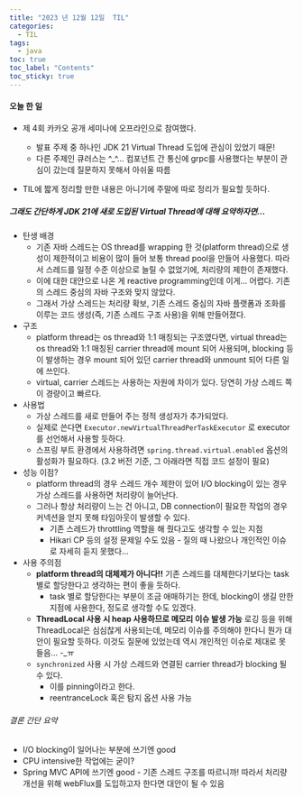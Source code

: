 ```yaml
---
title: "2023 년 12월 12일  TIL"
categories:
  - TIL
tags:
  - java
toc: true
toc_label: "Contents"
toc_sticky: true
---
```


#### 오늘 한 일

* 제 4회 카카오 공개 세미나에 오프라인으로 참여했다.
  * 발표 주제 중 하나인 JDK 21 Virtual Thread 도입에 관심이 있었기 때문!
  * 다른 주제인 큐러스는 ^_^... 컴포넌트 간 통신에 grpc를 사용했다는 부분이 관심이 갔는데 질문하지 못해서 아쉬울 따름

* TIL에 짧게 정리할 만한 내용은 아니기에 주말에 따로 정리가 필요할 듯하다.



##### 그래도 간단하게 JDK 21에 새로 도입된 Virtual Thread에 대해 요약하자면...

* 탄생 배경
  * 기존 자바 스레드는 OS thread를 wrapping 한 것(platform thread)으로 생성이 제한적이고 비용이 많이 들어 보통 thread pool을 만들어 사용했다. 따라서 스레드를 일정 수준 이상으로 늘릴 수 없었기에, 처리량의 제한이 존재했다.
  * 이에 대한 대안으로 나온 게 reactive programming인데 이게... 어렵다. 기존의 스레드 중심의 자바 구조와 맞지 않았다.
  * 그래서 가상 스레드는 처리량 확보, 기존 스레드 중심의 자바 플랫폼과 조화를 이루는 코드 생성(즉, 기존 스레드 구조 사용)을 위해 만들어졌다.
* 구조
  * platform thread는 os thread와 1:1 매칭되는 구조였다면, virtual thread는 os thread와 1:1 매칭된 carrier thread에 mount 되어 사용되며, blocking 등이 발생하는 경우 mount 되어 있던 carrier thread와 unmount 되어 다른 일에 쓰인다.
  * virtual, carrier 스레드는 사용하는 자원에 차이가 있다. 당연히 가상 스레드 쪽이 경량이고 빠르다.
* 사용법
  * 가상 스레드를 새로 만들어 주는 정적 생성자가 추가되었다.
  * 실제로 쓴다면 `Executor.newVirtualThreadPerTaskExecutor` 로 executor를 선언해서 사용할 듯하다.
  * 스프링 부트 환경에서 사용하려면 `spring.thread.virtual.enabled` 옵션의 활성화가 필요하다. (3.2 버전 기준, 그 아래라면 직접 코드 설정이 필요)
* 성능 이점?
  * platform thread의 경우 스레드 개수 제한이 있어 I/O blocking이 있는 경우 가상 스레드를 사용하면 처리량이 늘어난다.
  * 그러나 항상 처리량이 느는 건 아니고, DB connection이 필요한 작업의 경우 커넥션을 얻지 못해 타임아웃이 발생할 수 있다.
    * 기존 스레드가 throttling 역할을 해 줬다고도 생각할 수 있는 지점
    * Hikari CP 등의 설정 문제일 수도 있음 - 질의 때 나왔으나 개인적인 이슈로 자세히 듣지 못했다...
* 사용 주의점
  * **platform thread의 대체제가 아니다!!** 기존 스레드를 대체한다기보다는 task 별로 할당한다고 생각하는 편이 좋을 듯하다.
    * task 별로 할당한다는 부분이 조금 애매하기는 한데, blocking이 생길 만한 지점에 사용한다, 정도로 생각할 수도 있겠다.
  * **ThreadLocal 사용 시 heap 사용하므로 메모리 이슈 발생 가능** 로깅 등을 위해 ThreadLocal은 심심찮게 사용되는데, 메모리 이슈를 주의해야 한다니 뭔가 대안이 필요할 듯하다. 이것도 질문에 있었는데 역시 개인적인 이슈로 제대로 못 들음... -_ㅠ
  * `synchronized` 사용 시 가상 스레드와 연결된 carrier thread가 blocking 될 수 있다.
    * 이를 pinning이라고 한다.
    * reentranceLock 혹은 탐지 옵션 사용 가능

###### 결론 간단 요약

* I/O blocking이 일어나는 부분에 쓰기엔 good
* CPU intensive한 작업에는 굳이?
* Spring MVC API에 쓰기엔 good - 기존 스레드 구조를 따르니까! 따라서 처리량 개선을 위해 webFlux를 도입하고자 한다면 대안이 될 수 있음